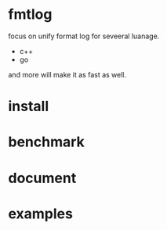 # fmtlog
   focus on unify format log for seveeral luanage.

   * c++
   * go

   and more will make it as fast as well.

# install

# benchmark

# document

# examples 